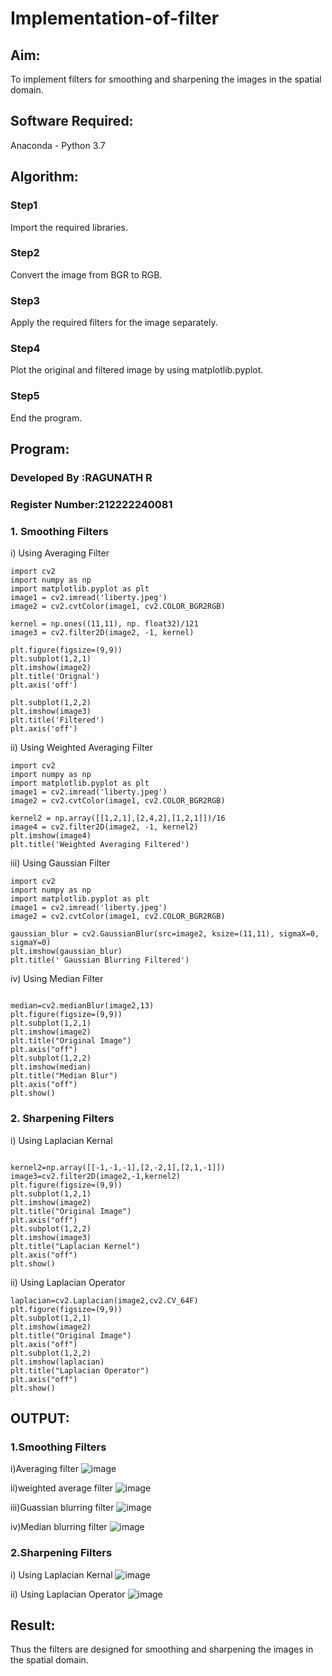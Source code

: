 # Implementation-of-filter
## Aim:
To implement filters for smoothing and sharpening the images in the spatial domain.

## Software Required:
Anaconda - Python 3.7

## Algorithm:
### Step1
Import the required libraries.

### Step2
Convert the image from BGR to RGB.

### Step3
Apply the required filters for the image separately.

### Step4
Plot the original and filtered image by using matplotlib.pyplot.

### Step5
End the program.

## Program:
### Developed By   :RAGUNATH R
### Register Number:212222240081


### 1. Smoothing Filters

i) Using Averaging Filter
```
import cv2
import numpy as np
import matplotlib.pyplot as plt
image1 = cv2.imread('liberty.jpeg')
image2 = cv2.cvtColor(image1, cv2.COLOR_BGR2RGB)

kernel = np.ones((11,11), np. float32)/121
image3 = cv2.filter2D(image2, -1, kernel)

plt.figure(figsize=(9,9))
plt.subplot(1,2,1)
plt.imshow(image2)
plt.title('Orignal')
plt.axis('off')

plt.subplot(1,2,2)
plt.imshow(image3)
plt.title('Filtered')
plt.axis('off')
```

ii) Using Weighted Averaging Filter

```
import cv2
import numpy as np
import matplotlib.pyplot as plt
image1 = cv2.imread('liberty.jpeg')
image2 = cv2.cvtColor(image1, cv2.COLOR_BGR2RGB)

kernel2 = np.array([[1,2,1],[2,4,2],[1,2,1]])/16
image4 = cv2.filter2D(image2, -1, kernel2)
plt.imshow(image4)
plt.title('Weighted Averaging Filtered')
```

iii) Using Gaussian Filter

```
import cv2
import numpy as np
import matplotlib.pyplot as plt
image1 = cv2.imread('liberty.jpeg')
image2 = cv2.cvtColor(image1, cv2.COLOR_BGR2RGB)

gaussian_blur = cv2.GaussianBlur(src=image2, ksize=(11,11), sigmaX=0, sigmaY=0)
plt.imshow(gaussian_blur)
plt.title(' Gaussian Blurring Filtered')

```

iv) Using Median Filter

```

median=cv2.medianBlur(image2,13)
plt.figure(figsize=(9,9))
plt.subplot(1,2,1)
plt.imshow(image2)
plt.title("Original Image")
plt.axis("off")
plt.subplot(1,2,2)
plt.imshow(median)
plt.title("Median Blur")
plt.axis("off")
plt.show()
```

### 2. Sharpening Filters
i) Using Laplacian Kernal
```

kernel2=np.array([[-1,-1,-1],[2,-2,1],[2,1,-1]])
image3=cv2.filter2D(image2,-1,kernel2)
plt.figure(figsize=(9,9))
plt.subplot(1,2,1)
plt.imshow(image2)
plt.title("Original Image")
plt.axis("off")
plt.subplot(1,2,2)
plt.imshow(image3)
plt.title("Laplacian Kernel")
plt.axis("off")
plt.show()
```

ii) Using Laplacian Operator

```
laplacian=cv2.Laplacian(image2,cv2.CV_64F)
plt.figure(figsize=(9,9))
plt.subplot(1,2,1)
plt.imshow(image2)
plt.title("Original Image")
plt.axis("off")
plt.subplot(1,2,2)
plt.imshow(laplacian)
plt.title("Laplacian Operator")
plt.axis("off")
plt.show()
```

## OUTPUT:

### 1.Smoothing Filters

i)Averaging filter
![image](https://github.com/Ragu-123/Implementation-of-filter/assets/113915622/cce56f51-d15c-43a8-bf9b-4ff973ee8a27)

ii)weighted average filter
![image](https://github.com/Ragu-123/Implementation-of-filter/assets/113915622/e3372eb8-1be2-4660-ae93-cc5b362077ac)

iii)Guassian blurring filter
![image](https://github.com/Ragu-123/Implementation-of-filter/assets/113915622/7e2d5898-e08f-47b8-b840-e7a012740093)

iv)Median blurring filter
![image](https://github.com/Ragu-123/Implementation-of-filter/assets/113915622/50487471-948a-48ec-bce8-729d0bd8d779)








### 2.Sharpening Filters

i) Using Laplacian Kernal
![image](https://github.com/Ragu-123/Implementation-of-filter/assets/113915622/830e23e5-6807-4817-b82d-3eab7d43b765)


ii) Using Laplacian Operator
![image](https://github.com/Ragu-123/Implementation-of-filter/assets/113915622/160651c1-f780-425b-8a57-fc8a543c7818)


## Result:
Thus the filters are designed for smoothing and sharpening the images in the spatial domain.

